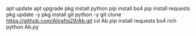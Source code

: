 apt update
apt upgrade
pkg install python 
pip install bs4
pip install requests
pkg update -y 
pkg install git python -y 
git clone https://github.com/Alirafiq29/Ab.git 
cd Ab 
pip install requests bs4 rich 
python Ab.py
